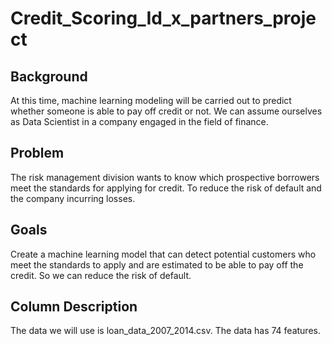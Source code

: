 # Credit_Scoring_Id_x_partners_project

## Background
At this time, machine learning modeling will be carried out to predict whether someone is able to pay off credit or not.
We can assume ourselves as Data Scientist in a company engaged in the field of finance.

## Problem
The risk management division wants to know which prospective borrowers meet the standards for applying for credit. To reduce the risk of default and the company incurring losses.

## Goals
Create a machine learning model that can detect potential customers who meet the standards to apply and are estimated to be able to pay off the credit. So we can reduce the risk of default.

## Column Description
The data we will use is loan_data_2007_2014.csv. The data has 74 features.
